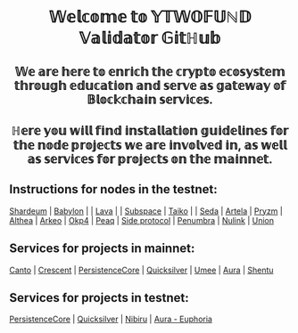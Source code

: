 <h1 align="center">𝕎𝕖𝕝𝕔𝕠𝕞𝕖 𝕥𝕠 𝕐𝕋𝕎𝕆𝔽𝕌ℕ𝔻 𝕍𝕒𝕝𝕚𝕕𝕒𝕥𝕠𝕣 𝔾𝕚𝕥ℍ𝕦𝕓</a>
<h2 align="center">𝕎𝕖 𝕒𝕣𝕖 𝕙𝕖𝕣𝕖 𝕥𝕠 𝕖𝕟𝕣𝕚𝕔𝕙 𝕥𝕙𝕖 𝕔𝕣𝕪𝕡𝕥𝕠 𝕖𝕔𝕠𝕤𝕪𝕤𝕥𝕖𝕞 𝕥𝕙𝕣𝕠𝕦𝕘𝕙 𝕖𝕕𝕦𝕔𝕒𝕥𝕚𝕠𝕟 𝕒𝕟𝕕 𝕤𝕖𝕣𝕧𝕖 𝕒𝕤 𝕘𝕒𝕥𝕖𝕨𝕒𝕪 𝕠𝕗 𝔹𝕝𝕠𝕔𝕜𝕔𝕙𝕒𝕚𝕟 𝕤𝕖𝕣𝕧𝕚𝕔𝕖𝕤.</h3>
<h2 align="center">ℍ𝕖𝕣𝕖 𝕪𝕠𝕦 𝕨𝕚𝕝𝕝 𝕗𝕚𝕟𝕕 𝕚𝕟𝕤𝕥𝕒𝕝𝕝𝕒𝕥𝕚𝕠𝕟 𝕘𝕦𝕚𝕕𝕖𝕝𝕚𝕟𝕖𝕤 𝕗𝕠𝕣 𝕥𝕙𝕖 𝕟𝕠𝕕𝕖 𝕡𝕣𝕠𝕛𝕖𝕔𝕥𝕤 𝕨𝕖 𝕒𝕣𝕖 𝕚𝕟𝕧𝕠𝕝𝕧𝕖𝕕 𝕚𝕟, 𝕒𝕤 𝕨𝕖𝕝𝕝 𝕒𝕤 𝕤𝕖𝕣𝕧𝕚𝕔𝕖𝕤 𝕗𝕠𝕣 𝕡𝕣𝕠𝕛𝕖𝕔𝕥𝕤 𝕠𝕟 𝕥𝕙𝕖 𝕞𝕒𝕚𝕟𝕟𝕖𝕥.</h3>

## Instructions for nodes in the testnet:
[Shardeum](https://github.com/YTWOFUND/Shardeum)    | [Babylon](https://github.com/YTWOFUND/Babylon-Service/blob/main/README.md)  |     |   [Lava](https://github.com/YTWOFUND/Lava)    |   |   [Subspace](https://github.com/YTWOFUND/Subspace)    |  [Taiko](https://github.com/YTWOFUND/Taiko) |  | [Seda](https://github.com/YTWOFUND/Seda/blob/main/README.md) | [Artela](https://github.com/YTWOFUND/Artela/blob/main/README.md) | [Pryzm](https://github.com/YTWOFUND/Pryzm/blob/main/README.md) | [Althea](https://github.com/YTWOFUND/Althea/blob/main/README.md) | [Arkeo](https://github.com/YTWOFUND/Arkeo/blob/main/README.md) | [Okp4](https://github.com/YTWOFUND/Okp4/blob/main/README.md) | [Peaq](https://github.com/YTWOFUND/PEAQ) | [Side protocol](https://github.com/YTWOFUND/Side-protocol)  | [Penumbra](https://github.com/YTWOFUND/Penumbra/blob/main/README.md) | [Nulink](https://github.com/YTWOFUND/Nulink/blob/main/README.md) | [Union](https://github.com/YTWOFUND/Union/blob/main/README.md)

## Services for projects in mainnet: 
[Canto](https://github.com/YTWOFUND/Canto-service)   |   [Crescent](https://github.com/YTWOFUND/Crescent-service)   |   [PersistenceCore](https://github.com/YTWOFUND/PersistenceCore-service)    |   [Quicksilver](https://github.com/YTWOFUND/Quicksilver-service/blob/main/README.md)    |   [Umee](https://github.com/YTWOFUND/Umee-Service/blob/main/README.md)    |    [Aura](https://github.com/YTWOFUND/Aura-service/blob/main/README.md)    |    [Shentu](https://github.com/YTWOFUND/Shentu-Service/blob/main/README.md)

## Services for projects in testnet:
[PersistenceCore](https://github.com/YTWOFUND/PersistenceCore-service/blob/main/PersistenceCoreTestnet/README.md)   |   [Quicksilver](https://github.com/YTWOFUND/Quicksilver-service/blob/main/Quicksilver%20Testnet/README.md)    |   [Nibiru](https://github.com/YTWOFUND/NibiruTest-Service.md/blob/main/README.md)    |    [Aura - Euphoria](https://github.com/YTWOFUND/Aura-service/blob/main/AuraTestnet/README.md)
